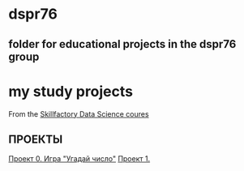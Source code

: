 # dspr76
## folder for educational projects in the dspr76 group
# my study projects

From the [Skillfactory Data Science coures](https://lms.skillfactory.ru/courses/course-v1:SkillFactory+DSPR-2.0+14JULY2021/course/) 

## ПРОЕКТЫ

[Проект 0. Игра "Угадай число"](https://github.com/TalibullinaEM/dspr76/tree/main/project_0)
[Проект 1.]()

